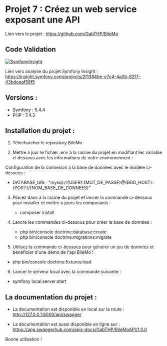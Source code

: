 # Projet 7 : Créez un web service exposant une API

Lien vers le projet : https://github.com/GabTHP/BileMo

## Code Validation

[![SymfonyInsight](https://insight.symfony.com/projects/2f1384be-e7c4-4a0b-82f7-43bdceaf58f5/big.svg)](https://insight.symfony.com/projects/2f1384be-e7c4-4a0b-82f7-43bdceaf58f5)

Lien vers analyse du projet Symfony Insight : https://insight.symfony.com/projects/2f1384be-e7c4-4a0b-82f7-43bdceaf58f5

## Versions :

- Symfony : 5.4.4
- PHP : 7.4.3

## Installation du projet :

1. Télecharcher le repository BileMo

2. Mettre à jour le fichier .env à la racine du projet en modifiant les variable ci dessous avec les informations de votre environnement :

Configuration de la connexion à la base de données avec le modèle ci-dessous :

- DATABASE_URL="mysql://{USER}:{MOT_DE_PASSE}@{BDD_HOST}:{PORT}/{NOM_BASE_DE_DONNEES}"

3. Placez dans à la racine du projet et lancer la commande ci-dessous pour installer et mettre à jours les composants :

   - composer install

4. Lancre les commandes ci-dessous pour créer la base de données :

   - php bin/console doctrine:database:create
   - php bin/console doctrine:migrations:migrate

5. Utilisez la commande ci-dessous pour générer un jeu de données et bénéficier d'une démo de l'api BileMo !

- php bin/console doctrine:fixtures:load

6. Lancer le serveur local avec la commande suivante :

- symfony local:server:start

## La documentation du projet :

- La documentation est disponible en local sur la route : http://127.0.0.1:8000/api/swagger

- La documentation est aussi disponible en ligne sur : https://app.swaggerhub.com/apis-docs/GabTHP/BileMoAPI/1.0.0

Bonne utilisation !
